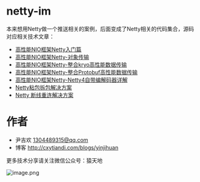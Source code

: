 # netty-im

本来想用Netty做一个推送相关的案例，后面变成了Netty相关的代码集合，源码对应相关技术文章：

- [高性能NIO框架Netty入门篇](http://cxytiandi.com/blog/detail/17345)
- [高性能NIO框架Netty-对象传输](http://cxytiandi.com/blog/detail/17403)
- [高性能NIO框架Netty-整合kryo高性能数据传输](http://cxytiandi.com/blog/detail/17436)
- [高性能NIO框架Netty-整合Protobuf高性能数据传输](http://cxytiandi.com/blog/detail/17469)
- [高性能NIO框架Netty-Netty4自带编解码器详解](http://cxytiandi.com/blog/detail/17547)
- [Netty粘包拆包解决方案](http://cxytiandi.com/blog/detail/17641)
- [Netty 断线重连解决方案](http://cxytiandi.com/blog/detail/18044)

# 作者
- 尹吉欢 1304489315@qq.com
- 博客 http://cxytiandi.com/blogs/yinjihuan

更多技术分享请关注微信公众号：猿天地

![image.png](http://upload-images.jianshu.io/upload_images/2685774-da01a73d0cfc3f35.png?imageMogr2/auto-orient/strip%7CimageView2/2/w/1240)

